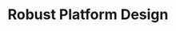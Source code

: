 ---
title: Robust Platform Design
description: >-
   Our team designs and diagrams your cloud platform architecture with a focus on the term long-term, ensuring that it meets your needs both now and in the future.
weight: 2
---